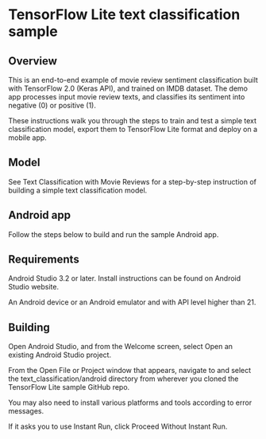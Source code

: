 # TensorFlow Lite text classification sample
## Overview
This is an end-to-end example of movie review sentiment classification built with TensorFlow 2.0 (Keras API), and trained on IMDB dataset. The demo app processes input movie review texts, and classifies its sentiment into negative (0) or positive (1).

These instructions walk you through the steps to train and test a simple text classification model, export them to TensorFlow Lite format and deploy on a mobile app.

## Model
See Text Classification with Movie Reviews for a step-by-step instruction of building a simple text classification model.

## Android app
Follow the steps below to build and run the sample Android app.

## Requirements
Android Studio 3.2 or later. Install instructions can be found on Android Studio website.

An Android device or an Android emulator and with API level higher than 21.

## Building
Open Android Studio, and from the Welcome screen, select Open an existing Android Studio project.

From the Open File or Project window that appears, navigate to and select the text_classification/android directory from wherever you cloned the TensorFlow Lite sample GitHub repo.

You may also need to install various platforms and tools according to error messages.

If it asks you to use Instant Run, click Proceed Without Instant Run.
